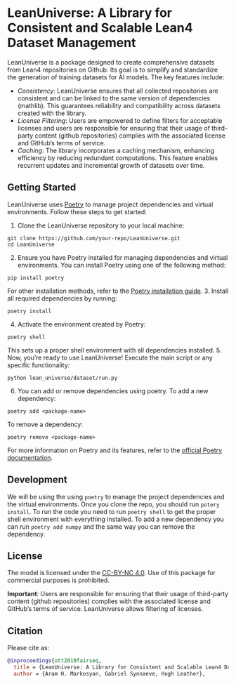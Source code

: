# LeanUniverse: A Library for Consistent and Scalable Lean4 Dataset Management
LeanUniverse is a package designed to create comprehensive datasets from Lean4 repositories on Github. Its goal is to simplify and standardize the generation of training datasets for AI models.
The key features include:
- _Consistency_: LeanUniverse ensures that all collected repositories are consistent and can be linked to the same version of dependencies (mathlib). This guarantees reliability and compatibility across datasets created with the library.
- _License Filtering_: Users are empowered to define filters for acceptable licenses and users are responsible for ensuring that their usage of third-party content (github repositories) complies with the associated license and GitHub’s terms of service.
- _Caching_: The library incorporates a caching mechanism, enhancing efficiency by reducing redundant computations. This feature enables recurrent updates and incremental growth of datasets over time.


## Getting Started
LeanUniverse uses [Poetry](https://python-poetry.org/) to manage project dependencies and virtual environments. Follow these steps to get started:

1. Clone the LeanUniverse repository to your local machine:
```
git clone https://github.com/your-repo/LeanUniverse.git
cd LeanUniverse
```
2. Ensure you have Poetry installed for managing dependencies and virtual environments. You can install Poetry using one of the following method:
```
pip install poetry
```
For other installation methods, refer to the [Poetry installation guide](https://python-poetry.org/docs/).
3. Install all required dependencies by running:
```
poetry install
```
4. Activate the environment created by Poetry:
```
poetry shell
```
This sets up a proper shell environment with all dependencies installed.
5. Now, you’re ready to use LeanUniverse! Execute the main script or any specific functionality:
```
python lean_universe/dataset/run.py
```
6. You can add or remove dependencies using poetry.
To add a new dependency:
```
poetry add <package-name>
```
To remove a dependency:
```
poetry remove <package-name>
```
For more information on Poetry and its features, refer to the [official Poetry documentation](https://python-poetry.org/docs/).


## Development
We will be using the using `poetry` to manage the project dependencies and the virtual environments. Once you clone the repo, you should run `potery install`. To run the code you need to run `poetry shell` to get the proper shell environment with everything installed. To add a new dependency you can run `poetry add numpy` and the same way you can remove the dependency.

## License
The model is licensed under the [CC-BY-NC 4.0](LICENSE). Use of this package for commercial purposes is prohibited.

__Important__: Users are responsible for ensuring that their usage of third-party content (github repositories) complies with the associated license and GitHub’s terms of service. LeanUniverse allows filtering of licenses.

## Citation
Please cite as:

``` bibtex
@inproceedings{ott2019fairseq,
  title = {LeanUniverse: A Library for Consistent and Scalable Lean4 Dataset Management},
  author = {Aram H. Markosyan, Gabriel Synnaeve, Hugh Leather},
